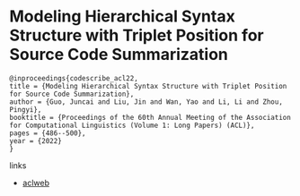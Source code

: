 # Modeling Hierarchical Syntax Structure with Triplet Position for Source Code Summarization

```
@inproceedings{codescribe_acl22,
title = {Modeling Hierarchical Syntax Structure with Triplet Position for Source Code Summarization},
author = {Guo, Juncai and Liu, Jin and Wan, Yao and Li, Li and Zhou, Pingyi},
booktitle = {Proceedings of the 60th Annual Meeting of the Association for Computational Linguistics (Volume 1: Long Papers) (ACL)},
pages = {486--500},
year = {2022}
}
```

links
- [aclweb](https://www.aclweb.org/anthology/2022.acl-long.37/)
